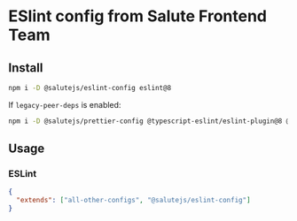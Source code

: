 # ESlint config from Salute Frontend Team

## Install

```bash
npm i -D @salutejs/eslint-config eslint@8
```

If `legacy-peer-deps` is enabled:

```bash
npm i -D @salutejs/prettier-config @typescript-eslint/eslint-plugin@8 @typescript-eslint/parser@8 eslint-config-prettier eslint-plugin-import eslint-plugin-jsx-a11y eslint-plugin-prettier eslint-plugin-react eslint-plugin-react-hooks eslint-plugin-react-perf prettier
```

## Usage

### ESLint

```json
{
  "extends": ["all-other-configs", "@salutejs/eslint-config"]
}
```
